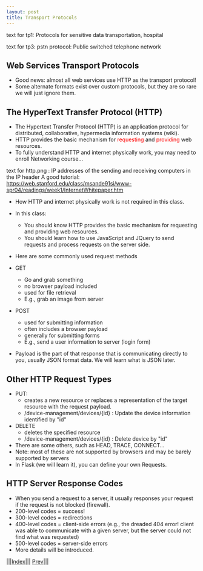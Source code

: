 ```yaml
---
layout: post
title: Transport Protocols
---
```

text for tp1: Protocols for sensitive data transportation, hospital

text for tp3: pstn protocol: Public switched telephone network

## Web Services Transport Protocols

* Good news: almost all web services use HTTP as the transport protocol!
* Some alternate formats exist over custom protocols, but they are so rare we will just ignore them.


## The HyperText Transfer Protocol (HTTP)

* The Hypertext Transfer Protocol (HTTP) is an application protocol for distributed, collaborative, hypermedia information systems (wiki).
* HTTP provides the basic mechanism for <font color=red>requesting</font> and <font color=red>providing</font> web resources.
* To fully understand HTTP and internet physically work, you may need to enroll Networking course…


text for http.png : IP addresses of the sending and receiving computers in the IP header
A good tutorial: https://web.stanford.edu/class/msande91si/www-spr04/readings/week1/InternetWhitepaper.htm

* How HTTP and internet physically work is not required in this class. 
* In this class:
  * You should know HTTP provides the basic mechanism for requesting and providing web resources.
  * You should learn how to use JavaScript and JQuery to send requests and process requests on the server side.

* Here are some commonly used request methods 
* GET
  * Go and grab something
  * no browser payload included
  * used for file retrieval
  * E.g., grab an image from server
* POST
  * used for submitting information
  * often includes a browser payload
  * generally for submitting forms
  * E.g., send a user information to server (login form)
* Payload is the part of that response that is communicating directly to you, usually JSON format data. We will learn what is JSON later.


## Other HTTP Request Types

* PUT: 
  * creates a new resource or replaces a representation of the target resource with the request payload.
  * /device-management/devices/{id} : Update the device information identified by "id"
* DELETE
  * deletes the specified resource
  * /device-management/devices/{id} : Delete device by "id"
* There are some others, such as HEAD, TRACE, CONNECT…
* Note: most of these are not supported by browsers and may be barely supported by servers
* In Flask (we will learn it), you can define your own Requests.

## HTTP Server Response Codes

* When you send a request to a server, it usually responses your request if the request is not blocked (firewall).
* 200-level codes = success!
* 300-level codes = redirections
* 400-level codes = client-side errors (e.g., the dreaded 404 error! client was able to communicate with a given server, but the server could not find what was requested)
* 500-level codes = server-side errors
* More details will be introduced.

|||[Index](../../)||| [Prev](../file5/)|||











